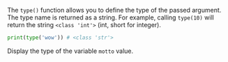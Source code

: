 
The `type()` function allows you to define the type of the passed argument. The type name is returned as a string. For example, calling `type(10)` will return the string `<class 'int'>` (int, short for integer).

```python
print(type('wow')) # <class 'str'>
```

Display the type of the variable `motto` value.
